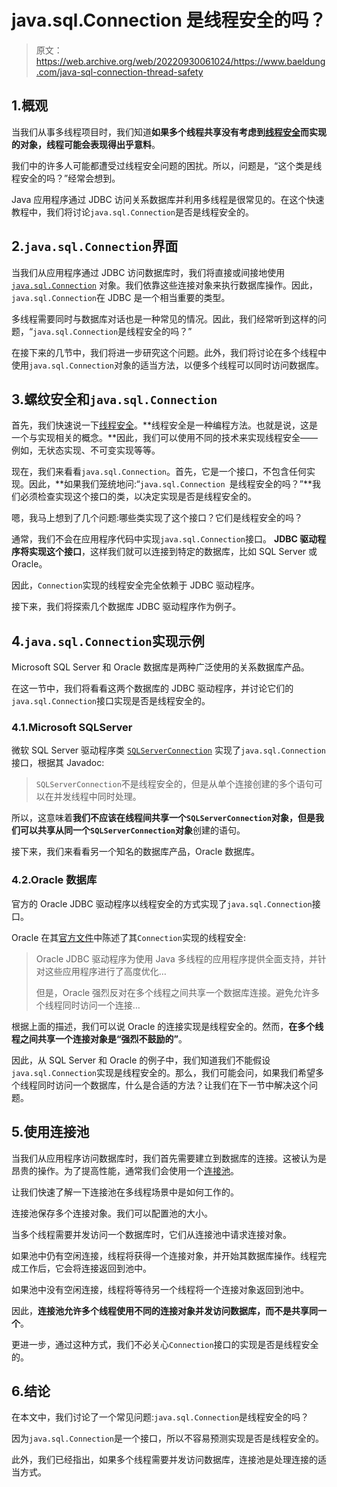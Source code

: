 # java.sql.Connection 是线程安全的吗？

> 原文：<https://web.archive.org/web/20220930061024/https://www.baeldung.com/java-sql-connection-thread-safety>

## 1.概观

当我们从事多线程项目时，我们知道**如果多个线程共享没有考虑到[线程安全](/web/20221227104853/https://www.baeldung.com/java-thread-safety)而实现的对象，线程可能会表现得出乎意料**。

我们中的许多人可能都遭受过线程安全问题的困扰。所以，问题是，“这个类是线程安全的吗？”经常会想到。

Java 应用程序通过 JDBC 访问关系数据库并利用多线程是很常见的。在这个快速教程中，我们将讨论`java.sql.Connection`是否是线程安全的。

## 2.`java.sql.Connection`界面

当我们从应用程序通过 JDBC 访问数据库时，我们将直接或间接地使用 [`java.sql.Connection`](https://web.archive.org/web/20221227104853/https://docs.oracle.com/en/java/javase/11/docs/api/java.sql/java/sql/Connection.html) 对象。我们依靠这些连接对象来执行数据库操作。因此，`java.sql.Connection`在 JDBC 是一个相当重要的类型。

多线程需要同时与数据库对话也是一种常见的情况。因此，我们经常听到这样的问题，“`java.sql.Connection`是线程安全的吗？”

在接下来的几节中，我们将进一步研究这个问题。此外，我们将讨论在多个线程中使用`java.sql.Connection`对象的适当方法，以便多个线程可以同时访问数据库。

## 3.螺纹安全和`java.sql.Connection`

首先，我们快速说一下[线程安全](/web/20221227104853/https://www.baeldung.com/java-thread-safety)。**线程安全是一种编程方法。也就是说，这是一个与实现相关的概念。**因此，我们可以使用不同的技术来实现线程安全——例如，无状态实现、不可变实现等等。

现在，我们来看看`java.sql.Connection`。首先，它是一个接口，不包含任何实现。因此，**如果我们笼统地问:“`java.sql.Connection `是线程安全的吗？”**我们必须检查实现这个接口的类，以决定实现是否是线程安全的。

嗯，我马上想到了几个问题:哪些类实现了这个接口？它们是线程安全的吗？

通常，我们不会在应用程序代码中实现`java.sql.Connection`接口。 **JDBC 驱动程序将实现这个接口**，这样我们就可以连接到特定的数据库，比如 SQL Server 或 Oracle。

因此，`Connection`实现的线程安全完全依赖于 JDBC 驱动程序。

接下来，我们将探索几个数据库 JDBC 驱动程序作为例子。

## 4.`java.sql.Connection`实现示例

Microsoft SQL Server 和 Oracle 数据库是两种广泛使用的关系数据库产品。

在这一节中，我们将看看这两个数据库的 JDBC 驱动程序，并讨论它们的`java.sql.Connection`接口实现是否是线程安全的。

### 4.1.Microsoft SQLServer

微软 SQL Server 驱动程序类 [`SQLServerConnection`](https://web.archive.org/web/20221227104853/https://www.javadoc.io/doc/com.microsoft.sqlserver/mssql-jdbc/latest/com.microsoft.sqlserver.jdbc/com/microsoft/sqlserver/jdbc/SQLServerConnection.html) 实现了`java.sql.Connection`接口，根据其 Javadoc:

> `SQLServerConnection`不是线程安全的，但是从单个连接创建的多个语句可以在并发线程中同时处理。

所以，这意味着**我们不应该在线程间共享一个`SQLServerConnection`对象，但是我们可以共享从同一个`SQLServerConnection`对象**创建的语句。

接下来，我们来看看另一个知名的数据库产品，Oracle 数据库。

### 4.2.Oracle 数据库

官方的 Oracle JDBC 驱动程序以线程安全的方式实现了`java.sql.Connection`接口。

Oracle 在其[官方文件](https://web.archive.org/web/20221227104853/https://docs.oracle.com/cd/B19306_01/java.102/b14355/apxtips.htm#i1005436)中陈述了其`Connection`实现的线程安全:

> Oracle JDBC 驱动程序为使用 Java 多线程的应用程序提供全面支持，并针对这些应用程序进行了高度优化…
> 
> 但是，Oracle 强烈反对在多个线程之间共享一个数据库连接。避免允许多个线程同时访问一个连接…

根据上面的描述，我们可以说 Oracle 的连接实现是线程安全的。然而，**在多个线程之间共享一个连接对象是“强烈不鼓励的”**。

因此，从 SQL Server 和 Oracle 的例子中，我们知道我们不能假设`java.sql.Connection`实现是线程安全的。那么，我们可能会问，如果我们希望多个线程同时访问一个数据库，什么是合适的方法？让我们在下一节中解决这个问题。

## 5.使用连接池

当我们从应用程序访问数据库时，我们首先需要建立到数据库的连接。这被认为是昂贵的操作。为了提高性能，通常我们会使用一个[连接池](/web/20221227104853/https://www.baeldung.com/java-connection-pooling)。

让我们快速了解一下连接池在多线程场景中是如何工作的。

连接池保存多个连接对象。我们可以配置池的大小。

当多个线程需要并发访问一个数据库时，它们从连接池中请求连接对象。

如果池中仍有空闲连接，线程将获得一个连接对象，并开始其数据库操作。线程完成工作后，它会将连接返回到池中。

如果池中没有空闲连接，线程将等待另一个线程将一个连接对象返回到池中。

因此，**连接池允许多个线程使用不同的连接对象并发访问数据库，而不是共享同一个**。

更进一步，通过这种方式，我们不必关心`Connection`接口的实现是否是线程安全的。

## 6.结论

在本文中，我们讨论了一个常见问题:`java.sql.Connection`是线程安全的吗？

因为`java.sql.Connection`是一个接口，所以不容易预测实现是否是线程安全的。

此外，我们已经指出，如果多个线程需要并发访问数据库，连接池是处理连接的适当方式。